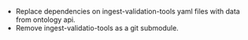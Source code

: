 - Replace dependencies on ingest-validation-tools yaml files with data from ontology api.
- Remove ingest-validatio-tools as a git submodule.